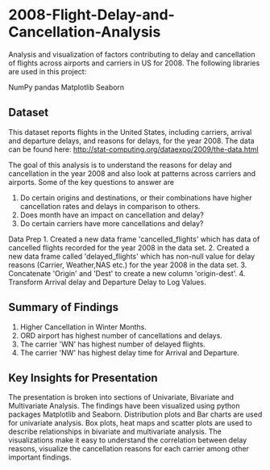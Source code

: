 # 2008-Flight-Delay-and-Cancellation-Analysis
Analysis and visualization of factors contributing to delay and cancellation of flights across airports and carriers in US for 2008.
The following libraries are used in this project:

NumPy
pandas
Matplotlib
Seaborn

## Dataset

This dataset reports flights in the United States, including carriers, arrival and departure delays, and reasons for delays, for the year 2008. The data can be found here: http://stat-computing.org/dataexpo/2009/the-data.html

The goal of this analysis is to understand the reasons for delay and cancellation in the year 2008 and also look at patterns across carriers and airports. Some of the key questions to answer are

1. Do certain origins and destinations, or their combinations have higher cancellation rates and delays in comparison to others.
2. Does month have an impact on cancellation and delay?
3. Do certain carriers have more cancellations and delay?

Data Prep
	1. Created a new data frame 'cancelled_flights' which has data of cancelled flights recorded for the year 2008 in the data set.
	2. Created a new data frame called 'delayed_flights' which has non-null value for delay reasons (Carrier, Weather,NAS etc.) for the year 2008 in the data set.
	3. Concatenate 'Origin' and 'Dest' to create a new column 'origin-dest'.
	4. Transform Arrival delay and Departure Delay to Log Values.


## Summary of Findings

1. Higher Cancellation in Winter Months.
2. ORD airport has highest number of cancellations and delays.
3. The carrier 'WN' has highest number of delayed flights.
4. The carrier 'NW' has highest delay time for Arrival and Departure.

## Key Insights for Presentation
The presentation is broken into sections of Univariate, Bivariate and Multivariate Analysis. The findings have been visualized using python packages Matplotlib and Seaborn. Distribution plots and Bar charts are used for univariate analysis. Box plots, heat maps and scatter plots are used to describe relationships in bivariate and multivariate analysis.
The visualizations make it easy to understand the correlation between delay reasons, visualize the cancellation reasons for each carrier among other important findings.




